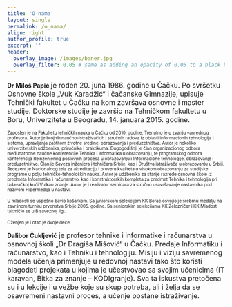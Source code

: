 ```yaml
---
title: 'O nama'
layout: single
permalink: /o_nama/
align: right
author_profile: true
excerpt: ''
header:
  overlay_image: /images/baner.jpg
  overlay_filter: 0.05 # same as adding an opacity of 0.05 to a black background
---
```



 **Dr Miloš Papić** <font size="3"> je rođen 20. juna 1986. godine u Čačku. Po svršetku Osnovne škole „Vuk Karadžić“ i čačanske Gimnazije, upisuje Tehnički fakultet u Čačku na kom završava osnovne i master studije. Doktorske studije je završio na Tehničkom fakultetu u Boru, Univerziteta u Beogradu, 14. januara 2015. godine. </font>

<font size="1"> Zaposlen je na Fakultetu tehničkih nauka u Čačku od 2010. godine. Trenutno je u zvanju vanrednog profesora. Autor je brojnih naučno-istraživačkih i stručnih radova iz oblasti informacionih tehnologija i sistema, upravlјanja zaštitom životne sredine, obrazovanja i preduzetništva. Autor je nekoliko univerzitetskih udžbenika, priručnika i praktikuma. Dugogodišnji je član organizacionog odbora međunarodne naučne konferencije Tehnika i informatika u obrazovanju, te programskog odbora konferencija Reinženjering poslovnih procesa u obrazovanju i Informacione tehnologije, obrazovanje i preduzetništvo. Član je Saveza inženjera i tehničara Srbije, kao i Društva istraživača u obrazovanju u Srbiji. Recezent je Nacionalnog tela za akreditaciju i proveru kvaliteta u visokom obrazovanju za studijske programe u polјu tehničko-tehnoloških nauka. Autor je udžbenika za starije razrede osnovne škole iz predmeta Informatika i računarstvo, kao i konstruktorskih kompleta za predmet Tehnika i tehnologija pri izdavačkoj kući Vulkan znanje. Autor je i realizator seminara za stručno usavršavanje nastavnika pod nazivom Hipermedija u nastavi. </font>

<font size="1"> U mladosti se uspešno bavio košarkom. Sa juniorskom selekcijom KK Borac osvojio je srebrnu medalјu na završnom turniru prvenstva Srbije 2005. godine. Sa seniorskim selekcijama KK Železničar i KK Mladost takmičio se u B saveznoj ligi. </font>

<font size="1"> Oženjen je i otac je dvoje dece. </font>


**Dalibor Čuklјević** <font size="3"> je profesor tehnike i informatike i računarstva u osnovnoj školi „Dr Dragiša Mišović“ u Čačku. Predaje Informatiku i računarstvo, kao i Tehniku i tehnologiju. Misiju i viziju savremenog modela učenja primenjuje u redovnoj nastavi tako što koristi blagodeti projekata u kojima je učestvovao sa svojim učenicima (IT karavan, Bitka za znanje – KODIgranje). Sva ta iskustva pretočena su i u lekcije i u vežbe koje su skup potreba, ali i želјa da se osavremeni nastavni proces, a učenje postane istraživanje. </font>
